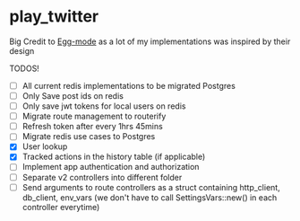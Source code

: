 # play_twitter


Big Credit to [Egg-mode](https://github.com/egg-mode-rs/egg-mode) as a lot of my implementations was inspired by their design

TODOS!
- [ ] All current redis implementations to be migrated Postgres
- [ ] Only Save post ids on redis
- [ ] Only save jwt tokens for local users on redis
- [ ] Migrate route management to routerify
- [ ] Refresh token after every 1hrs 45mins
- [ ] Migrate redis use cases to Postgres
- [x] User lookup
- [x] Tracked actions in the history table (if applicable)
- [ ] Implement app authentication and authorization
- [ ] Separate v2 controllers into different folder
- [ ] Send arguments to route controllers as a struct containing http_client, db_client, env_vars (we don't have to call SettingsVars::new() in each controller everytime)
